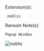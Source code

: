 Extension(s): 
```
.noblis
```
Ransom Note(s): 
```
Popup Window
```
![noblis](https://github.com/user-attachments/assets/0bd62aa0-fc2b-4580-b0db-c5db891e6b61)
